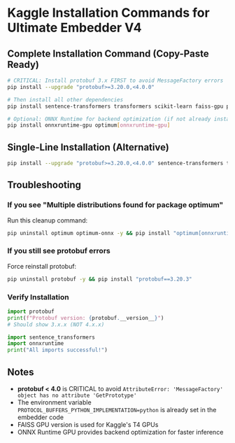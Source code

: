 # Kaggle Installation Commands for Ultimate Embedder V4

## Complete Installation Command (Copy-Paste Ready)

```bash
# CRITICAL: Install protobuf 3.x FIRST to avoid MessageFactory errors
pip install --upgrade "protobuf>=3.20.0,<4.0.0"

# Then install all other dependencies
pip install sentence-transformers transformers scikit-learn faiss-gpu psutil requests tqdm accelerate datasets

# Optional: ONNX Runtime for backend optimization (if not already installed)
pip install onnxruntime-gpu optimum[onnxruntime-gpu]
```

## Single-Line Installation (Alternative)

```bash
pip install --upgrade "protobuf>=3.20.0,<4.0.0" sentence-transformers transformers scikit-learn faiss-gpu psutil requests tqdm accelerate datasets onnxruntime-gpu "optimum[onnxruntime-gpu]"
```

## Troubleshooting

### If you see "Multiple distributions found for package optimum"

Run this cleanup command:
```bash
pip uninstall optimum optimum-onnx -y && pip install "optimum[onnxruntime-gpu]"
```

### If you still see protobuf errors

Force reinstall protobuf:
```bash
pip uninstall protobuf -y && pip install "protobuf==3.20.3"
```

### Verify Installation

```python
import protobuf
print(f"Protobuf version: {protobuf.__version__}")
# Should show 3.x.x (NOT 4.x.x)

import sentence_transformers
import onnxruntime
print("All imports successful!")
```

## Notes

- **protobuf < 4.0** is CRITICAL to avoid `AttributeError: 'MessageFactory' object has no attribute 'GetPrototype'`
- The environment variable `PROTOCOL_BUFFERS_PYTHON_IMPLEMENTATION=python` is already set in the embedder code
- FAISS GPU version is used for Kaggle's T4 GPUs
- ONNX Runtime GPU provides backend optimization for faster inference